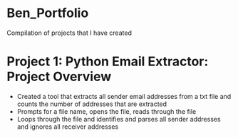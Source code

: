 # Ben_Portfolio
Compilation of projects that I have created 

# Project 1: Python Email Extractor: Project Overview 

- Created a tool that extracts all sender email addresses from a txt file and counts the number of addresses that are extracted 
- Prompts for a file name, opens the file, reads through the file 
- Loops through the file and identifies and parses all sender addresses and ignores all receiver addresses
